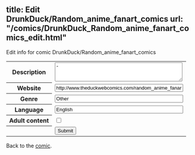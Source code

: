 title: Edit DrunkDuck/Random_anime_fanart_comics
url: "/comics/DrunkDuck_Random_anime_fanart_comics_edit.html"
---
Edit info for comic DrunkDuck/Random_anime_fanart_comics

<form name="comic" action="http://gaepostmail.appspot.com/comic/" method="post">
<table class="comicinfo">
<tr>
<th>Description</th><td><textarea name="description" cols="40" rows="3">-</textarea></td>
</tr>
<tr>
<th>Website</th><td><input type="text" name="url" value="http://www.theduckwebcomics.com/random_anime_fanart_comics/" size="40"/></td>
</tr>
<tr>
<th>Genre</th><td><input type="text" name="genre" value="Other" size="40"/></td>
</tr>
<tr>
<th>Language</th><td><input type="text" name="language" value="English" size="40"/></td>
</tr>
<tr>
<th>Adult content</th><td><input type="checkbox" name="adult" value="adult" /></td>
</tr>
<tr>
<th></th><td>
<input type="hidden" name="comic" value="DrunkDuck_Random_anime_fanart_comics" />
<input type="submit" name="submit" value="Submit" />
</td>
</tr>
</table>
</form>

Back to the [comic](DrunkDuck_Random_anime_fanart_comics.html).
